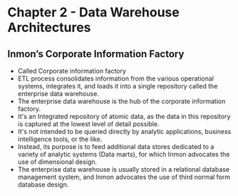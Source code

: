 # Chapter 2 - Data Warehouse Architectures

## Inmon’s Corporate Information Factory

- Called Corporate information factory
- ETL process consolidates information from the various operational systems, integrates it, and loads it into a single repository called the enterprise data warehouse.
- The enterprise data warehouse is the hub of the corporate information factory.
- It's an Integrated repository of atomic data, as the data in this repository is captured at the lowest level of detail possible.
- It's not intended to be queried directly by analytic applications, business intelligence tools, or the like.
- Instead, its purpose is to feed additional data stores dedicated to a variety of analytic systems (Data marts), for which Inmon advocates the use of dimensional design.
- The enterprise data warehouse is usually stored in a relational database management system, and Inmon advocates the use of third normal form database design.
  
